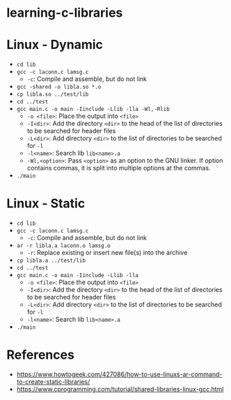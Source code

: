 # learning-c-libraries

# Linux - Dynamic
- `cd lib`
- `gcc -c laconn.c lamsg.c`  
  - `-c`: Compile and assemble, but do not link  
- `gcc -shared -o libla.so *.o`  
- `cp libla.so ../test/lib`
- `cd ../test`
- `gcc main.c -o main -Iinclude -Llib -lla -Wl,-Rlib`  
  - `-o <file>`: Place the output into `<file>`  
  - `-I<dir>`: Add the directory `<dir>` to the head of the list of directories to be searched for header files  
  - `-L<dir>`: Add directory `<dir>` to the list of directories to be searched for `-l`  
  - `-l<name>`: Search lib `lib<name>.a`  
  - `-Wl,<option>`: Pass `<option>` as an option to the GNU linker. If option contains commas, it is split into multiple options at the commas.  
- `./main`  

# Linux - Static
- `cd lib`
- `gcc -c laconn.c lamsg.c`  
  - `-c`: Compile and assemble, but do not link  
- `ar -r libla.a laconn.o lamsg.o`
  - `-r`: Replace existing or insert new file(s) into the archive  
- `cp libla.a ../test/lib`
- `cd ../test`
- `gcc main.c -o main -Iinclude -Llib -lla`  
  - `-o <file>`: Place the output into `<file>`  
  - `-I<dir>`: Add the directory `<dir>` to the head of the list of directories to be searched for header files  
  - `-L<dir>`: Add directory `<dir>` to the list of directories to be searched for `-l`  
  - `-l<name>`: Search lib `lib<name>.a`  
- `./main`  

# References
- https://www.howtogeek.com/427086/how-to-use-linuxs-ar-command-to-create-static-libraries/  
- https://www.cprogramming.com/tutorial/shared-libraries-linux-gcc.html  